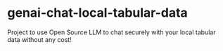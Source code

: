 # genai-chat-local-tabular-data
Project to use Open Source LLM to chat securely with your local tabular data without any cost!
